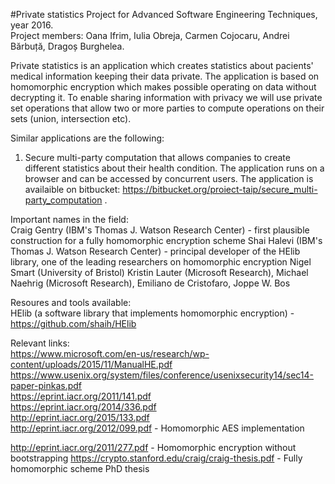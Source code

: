 #Private statistics
Project for Advanced Software Engineering Techniques, year 2016.  
Project members: Oana Ifrim, Iulia Obreja, Carmen Cojocaru, Andrei Bărbuță, Dragoș Burghelea.

Private statistics is an application which creates statistics about pacients' medical information keeping their data private.
The application is based on homomorphic encryption which makes possible operating on data without decrypting it. To enable sharing information with privacy we will use private set operations that allow two or more parties to compute operations on their sets (union, intersection etc).

Similar applications are the following:  
1. Secure multi-party computation that allows companies to create different statistics about their health condition. The application runs on a browser and can be accessed by concurrent users. The application is availaible on bitbucket: https://bitbucket.org/proiect-taip/secure_multi-party_computation .

Important names in the field:  
Craig Gentry (IBM's Thomas J. Watson Research Center) - first plausible construction for a fully homomorphic encryption scheme
Shai Halevi (IBM's Thomas J. Watson Research Center) - principal developer of the HElib library, one of the leading researchers on homomorphic encryption
Nigel Smart (University of Bristol)
Kristin Lauter (Microsoft Research), Michael Naehrig (Microsoft Research), Emiliano de Cristofaro, Joppe W. Bos

Resoures and tools available:  
HElib (a software library that implements homomorphic encryption) - https://github.com/shaih/HElib 

Relevant links:  
https://www.microsoft.com/en-us/research/wp-content/uploads/2015/11/ManualHE.pdf  
https://www.usenix.org/system/files/conference/usenixsecurity14/sec14-paper-pinkas.pdf  
https://eprint.iacr.org/2011/141.pdf  
https://eprint.iacr.org/2014/336.pdf  
http://eprint.iacr.org/2015/133.pdf  
http://eprint.iacr.org/2012/099.pdf - Homomorphic AES implementation

http://eprint.iacr.org/2011/277.pdf - Homomorphic encryption without bootstrapping 
https://crypto.stanford.edu/craig/craig-thesis.pdf - Fully homomorphic scheme PhD thesis
